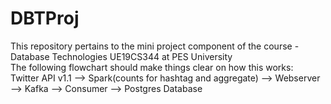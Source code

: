 # DBTProj
This repository pertains to the mini project component of the course - Database Technologies UE19CS344 at PES University<br/>
The following flowchart should make things clear on how this works:<br/>
Twitter API v1.1 --> Spark(counts for hashtag and aggregate) --> Webserver --> Kafka --> Consumer --> Postgres Database<br/>

